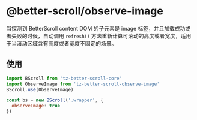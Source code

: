 # @better-scroll/observe-image

当探测到 BetterScroll content DOM 的子元素是 image 标签，并且加载成功或者失败的时候，自动调用 `refresh()` 方法重新计算可滚动的高度或者宽度，适用于当滚动区域含有高度或者宽度不固定的场景。

## 使用

```js
import BScroll from 'tz-better-scroll-core'
import ObserveImage from 'tz-better-scroll-observe-image'
BScroll.use(ObserveImage)

const bs = new BScroll('.wrapper', {
  observeImage: true
})
```
